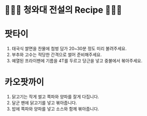 # 👨🏻‍🍳 청와대 전설의 Recipe 👩🏻‍🍳

# 팟타이

1. 태국식 쌀면을 찬물에 첨벙 담가 20~30분 정도 미리 불려주세요.
2. 부추와 고수는 적당한 간격으로 썰어 준비해주세요.
3. 예열된 프라이팬에 기름을 4T를 두르고 당근을 넣고 중불에서 볶아주세요.

# 카오팟까이     

1. 닭고기는 작게 썰고 쪽파와 양파를 잘게 다집니다.        
2. 달군 팬에 닭고기를 넣고 볶아줍니다.    
3. 밥에 쪽파와 양파를 넣고 소스와 함께 볶아줍니다.
